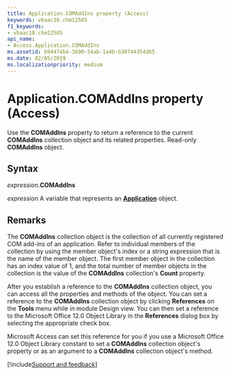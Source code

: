 ```yaml
---
title: Application.COMAddIns property (Access)
keywords: vbaac10.chm12585
f1_keywords:
- vbaac10.chm12585
api_name:
- Access.Application.COMAddIns
ms.assetid: b94474b4-3690-54ab-1a4b-b30744354db5
ms.date: 02/05/2019
ms.localizationpriority: medium
---
```



# Application.COMAddIns property (Access)

Use the **COMAddIns** property to return a reference to the current **COMAddIns** collection object and its related properties. Read-only **COMAddIns** object.


## Syntax

_expression_.**COMAddIns**

_expression_ A variable that represents an **[Application](Access.Application.md)** object.


## Remarks

The **COMAddIns** collection object is the collection of all currently registered COM add-ins of an application. Refer to individual members of the collection by using the member object's index or a string expression that is the name of the member object. The first member object in the collection has an index value of 1, and the total number of member objects in the collection is the value of the **COMAddIns** collection's **Count** property.

After you establish a reference to the **COMAddIns** collection object, you can access all the properties and methods of the object. You can set a reference to the **COMAddIns** collection object by clicking **References** on the **Tools** menu while in module Design view. You can then set a reference to the Microsoft Office 12.0 Object Library in the **References** dialog box by selecting the appropriate check box. 

Microsoft Access can set this reference for you if you use a Microsoft Office 12.0 Object Library constant to set a **COMAddIns** collection object's property or as an argument to a **COMAddIns** collection object's method.




[!include[Support and feedback](~/includes/feedback-boilerplate.md)]